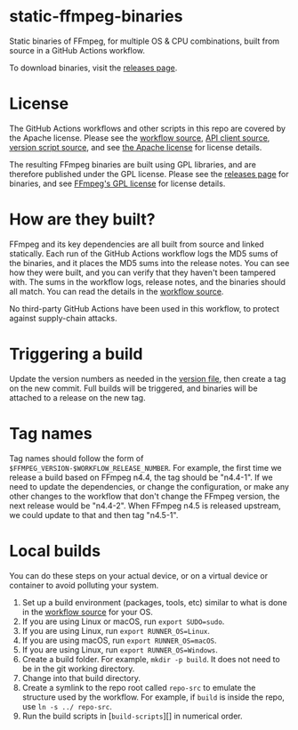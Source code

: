 # static-ffmpeg-binaries

Static binaries of FFmpeg, for multiple OS &amp; CPU combinations, built from
source in a GitHub Actions workflow.

To download binaries, visit the [releases page][releases].


# License

The GitHub Actions workflows and other scripts in this repo are covered by the
Apache license.
Please see the [workflow source][workflow], [API client source][api-client],
[version script source][version-script], and see [the Apache license][apache]
for license details.

The resulting FFmpeg binaries are built using GPL libraries, and are therefore
published under the GPL license.
Please see the [releases page][releases] for binaries, and see [FFmpeg's GPL
license][gpl] for license details.


# How are they built?

FFmpeg and its key dependencies are all built from source and linked statically.
Each run of the GitHub Actions workflow logs the MD5 sums of the binaries, and
it places the MD5 sums into the release notes.  You can see how they were built,
and you can verify that they haven't been tampered with.  The sums in the
workflow logs, release notes, and the binaries should all match.
You can read the details in the [workflow source][workflow].

No third-party GitHub Actions have been used in this workflow, to protect
against supply-chain attacks.


# Triggering a build

Update the version numbers as needed in the [version file][version-file], then
create a tag on the new commit.  Full builds will be triggered, and binaries
will be attached to a release on the new tag.


# Tag names

Tag names should follow the form of `$FFMPEG_VERSION-$WORKFLOW_RELEASE_NUMBER`.
For example, the first time we release a build based on FFmpeg n4.4, the tag
should be "n4.4-1".  If we need to update the dependencies, or change the
configuration, or make any other changes to the workflow that don't change the
FFmpeg version, the next release would be "n4.4-2".  When FFmpeg n4.5 is
released upstream, we could update to that and then tag "n4.5-1".


# Local builds

You can do these steps on your actual device, or on a virtual device or
container to avoid polluting your system.

1. Set up a build environment (packages, tools, etc) similar to what is done in
   the [workflow source][workflow] for your OS.
2. If you are using Linux or macOS, run `export SUDO=sudo`.
3. If you are using Linux, run `export RUNNER_OS=Linux`.
4. If you are using macOS, run `export RUNNER_OS=macOS`.
5. If you are using Linux, run `export RUNNER_OS=Windows`.
6. Create a build folder.  For example, `mkdir -p build`.  It does not need to
   be in the git working directory.
7. Change into that build directory.
8. Create a symlink to the repo root called `repo-src` to emulate the structure
   used by the workflow.  For example, if `build` is inside the repo, use
   `ln -s ../ repo-src`.
9. Run the build scripts in [`build-scripts`][] in numerical order.


[releases]: https://github.com/shaka-project/static-ffmpeg-binaries/releases
[workflow]: https://github.com/shaka-project/static-ffmpeg-binaries/blob/main/.github/workflows/release.yaml
[api-client]: https://github.com/shaka-project/static-ffmpeg-binaries/blob/main/api-client/main.js
[version-script]: https://github.com/shaka-project/static-ffmpeg-binaries/blob/main/get-version.sh
[version-file]: https://github.com/shaka-project/static-ffmpeg-binaries/blob/main/versions.txt
[apache]: https://github.com/shaka-project/static-ffmpeg-binaries/blob/main/LICENSE
[gpl]: https://github.com/FFmpeg/FFmpeg/blob/master/COPYING.GPLv3
